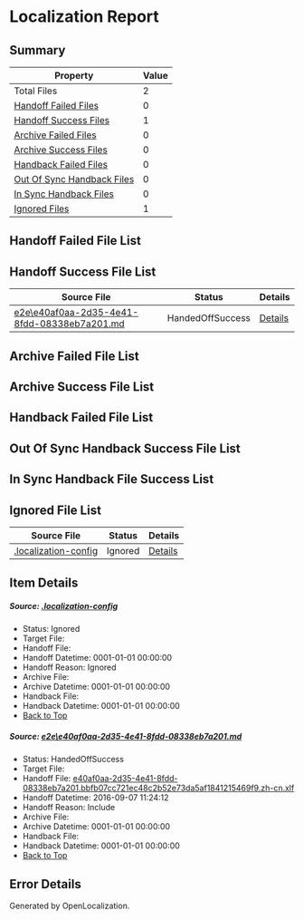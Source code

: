 # <a name='report-top'></a> Localization Report

## Summary
 Property | Value 
 -------- | ----- 
 Total Files | 2
[ Handoff Failed Files ](#handoff-failed-list)| 0
[ Handoff Success Files ](#handoff-success-list)| 1
[ Archive Failed Files ](#archive-failed-list)| 0
[ Archive Success Files ](#archive-success-list)| 0
[ Handback Failed Files ](#handback-failed-list)| 0
[ Out Of Sync Handback Files ](#outofsync-handback-success-list)| 0
[ In Sync Handback Files ](#insync-handback-success-list)| 0
[ Ignored Files ](#ignored-list)| 1

## <a name='handoff-failed-list'></a> Handoff Failed File List

## <a name='handoff-success-list'></a> Handoff Success File List
 Source File | Status | Details 
 ----------- | ------ | ------- 
 [e2e\e40af0aa-2d35-4e41-8fdd-08338eb7a201.md](https://github.com/OpenLocalizationTestOrg/ol-test0/blob/013c3cb0f6b1203cb887d93d16b8ffb5c40f3251/e2e/e40af0aa-2d35-4e41-8fdd-08338eb7a201.md) | HandedOffSuccess | [Details](#0595cd2793c8e149ec2a514400c6907cd4cf68a01)

## <a name='archive-failed-list'></a> Archive Failed File List

## <a name='archive-success-list'></a> Archive Success File List

## <a name='handback-failed-list'></a> Handback Failed File List

## <a name='outofsync-handback-success-list'></a> Out Of Sync Handback Success File List

## <a name='insync-handback-success-list'></a> In Sync Handback File Success List

## <a name='ignored-list'></a> Ignored File List
 Source File | Status | Details 
 ----------- | ------ | ------- 
 [.localization-config](https://github.com/OpenLocalizationTestOrg/ol-test0/blob/013c3cb0f6b1203cb887d93d16b8ffb5c40f3251/.localization-config) | Ignored | [Details](#3d4f252ac210baf56311d7e97dcc2db10974dbd20)

## Item Details
##### <a name='3d4f252ac210baf56311d7e97dcc2db10974dbd20'></a> Source: [.localization-config](https://github.com/OpenLocalizationTestOrg/ol-test0/blob/013c3cb0f6b1203cb887d93d16b8ffb5c40f3251/.localization-config)
* Status: Ignored
* Target File: 
* Handoff File: 
* Handoff Datetime: 0001-01-01 00:00:00
* Handoff Reason: Ignored
* Archive File: 
* Archive Datetime: 0001-01-01 00:00:00
* Handback File: 
* Handback Datetime: 0001-01-01 00:00:00
* [Back to Top](#report-top)

##### <a name='0595cd2793c8e149ec2a514400c6907cd4cf68a01'></a> Source: [e2e\e40af0aa-2d35-4e41-8fdd-08338eb7a201.md](https://github.com/OpenLocalizationTestOrg/ol-test0/blob/013c3cb0f6b1203cb887d93d16b8ffb5c40f3251/e2e/e40af0aa-2d35-4e41-8fdd-08338eb7a201.md)
* Status: HandedOffSuccess
* Target File: 
* Handoff File: [e40af0aa-2d35-4e41-8fdd-08338eb7a201.bbfb07cc721ec48c2b52e73da5af1841215469f9.zh-cn.xlf](https://github.com/OpenLocalizationTestOrg/ol-test0-handoff/blob/a37c1d1560f045a62b6bce4bc333b763eda3a091/ol-handoff/OpenLocalizationTestOrg/ol-test0-zhcn/ci/ht/e40af0aa-2d35-4e41-8fdd-08338eb7a201.bbfb07cc721ec48c2b52e73da5af1841215469f9.zh-cn.xlf)
* Handoff Datetime: 2016-09-07 11:24:12
* Handoff Reason: Include
* Archive File: 
* Archive Datetime: 0001-01-01 00:00:00
* Handback File: 
* Handback Datetime: 0001-01-01 00:00:00
* [Back to Top](#report-top)


## Error Details

Generated by OpenLocalization.
